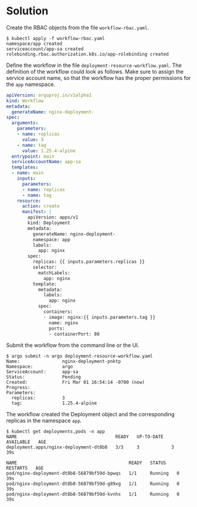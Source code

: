 # Solution

Create the RBAC objects from the file `workflow-rbac.yaml`.

```
$ kubectl apply -f workflow-rbac.yaml
namespace/app created
serviceaccount/app-sa created
rolebinding.rbac.authorization.k8s.io/app-rolebinding created
```

Define the workflow in the file `deployment-resource-workflow.yaml`. The definition of the workflow could look as follows. Make sure to assign the service account name, so that the workflow has the proper permissions for the `app` namespace.

```yaml
apiVersion: argoproj.io/v1alpha1
kind: Workflow
metadata:
  generateName: nginx-deployment-
spec:
  arguments:
    parameters:
    - name: replicas
      value: 3
    - name: tag
      value: 1.25.4-alpine
  entrypoint: main
  serviceAccountName: app-sa
  templates:
  - name: main
    inputs:
      parameters:
      - name: replicas
      - name: tag
    resource:
      action: create
      manifest: |
        apiVersion: apps/v1
        kind: Deployment
        metadata:
          generateName: nginx-deployment-
          namespace: app
          labels:
            app: nginx
        spec:
          replicas: {{ inputs.parameters.replicas }}
          selector:
            matchLabels:
              app: nginx
          template:
            metadata:
              labels:
                app: nginx
            spec:
              containers:
              - image: nginx:{{ inputs.parameters.tag }}
                name: nginx
                ports:
                - containerPort: 80
```

Submit the workflow from the command line or the UI.

```
$ argo submit -n argo deployment-resource-workflow.yaml
Name:                nginx-deployment-pnktp
Namespace:           argo
ServiceAccount:      app-sa
Status:              Pending
Created:             Fri Mar 01 16:54:14 -0700 (now)
Progress:
Parameters:
  replicas:          3
  tag:               1.25.4-alpine
```

The workflow created the Deployment object and the corresponding replicas in the namespace `app`.

```
$ kubectl get deployments,pods -n app
NAME                                     READY   UP-TO-DATE   AVAILABLE   AGE
deployment.apps/nginx-deployment-dt8b8   3/3     3            3           39s

NAME                                          READY   STATUS    RESTARTS   AGE
pod/nginx-deployment-dt8b8-56879bf59d-bpwqs   1/1     Running   0          39s
pod/nginx-deployment-dt8b8-56879bf59d-g89xg   1/1     Running   0          39s
pod/nginx-deployment-dt8b8-56879bf59d-kvnhs   1/1     Running   0          39s
```